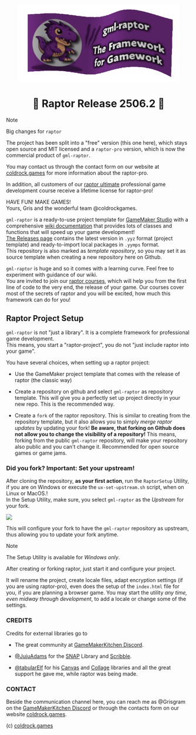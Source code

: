 <p align="center"><img src="https://github.com/coldrockgames/.github/blob/main/public_images/gml-raptor-anim-trans.gif" style="display:block; margin:auto; width:438px"></p>
<h1 align="center">🦖 Raptor Release 2506.2 🦖</h1>

> [!NOTE]
> Big changes for `raptor`
>
> The project has been split into a "free" version (this one here), which stays open source and MIT licensed and a `raptor-pro` version, which is now the commercial product of `gml-raptor`.
>
> You may contact us through the contact form on our website at [coldrock.games](https://www.coldrock.games) for more information about the raptor-pro.
>
> In addition, all customers of our [raptor ultimate](https://www.coldrock.games/www/courses.php) professional game development course receive a lifetime license for raptor-pro!
>
> HAVE FUN! MAKE GAMES!\
> Yours, Gris and the wonderful team @coldrockgames.

`gml-raptor` is a ready-to-use project template for [GameMaker Studio](https://gamemaker.io) with a comprehensive [wiki documentation](https://github.com/Grisgram/gml-raptor/wiki) that provides lots of classes and functions that will speed up your game development!\
[The Releases page](https://github.com/Grisgram/gml-raptor/releases) contains the latest version in `.yyz` format (project template) and ready-to-import local packages in `.yymps` format.\
This repository is also marked as _template repository_, so you may set it as source template when creating a new repository here on Github.

`gml-raptor` is huge and so it comes with a learning curve. Feel free to experiment with guidance of our wiki.\
You are invited to join our [raptor courses](https://www.coldrock.games/www/courses.php), which will help you from the first line of code to the very end, the release of your game. Our courses cover most of the secrets of raptor and you will be excited, how much this framework can do for you!

## Raptor Project Setup
`gml-raptor` is not "just a library". It is a complete framework for professional game development.\
This means, you start a "raptor-project", you do not "just include raptor into your game".

You have several choices, when setting up a raptor project:

* Use the GameMaker project template that comes with the release of raptor (the classic way)

* Create a repository on github and select `gml-raptor` as repository template. This will give you a perfectly set up project directly in your new repo. This is the recommended way.

* Create a `fork` of the raptor repository. This is similar to creating from the repository template, but it also allows you to simply _merge raptor updates_ by updating your fork! **Be aware, that forking on Github does not allow you to change the visibility of a repository!** This means, forking from the public `gml-raptor` repository, will make your repository also public and you can't change it. Recommended for open source games or game jams.

### Did you fork? Important: Set your upstream!
After cloning the repository, **as your first action**, run the `RaptorSetup` Utility, if you are on Windows or execute the `ux-set-upstream.sh` script, when on Linux or MacOS.!\
In the Setup Utility, make sure, you select `gml-raptor` as the _Upstream_ for your fork.
<p align="center"><img src="https://github.com/user-attachments/assets/6b284bb4-742c-49c5-aa1d-8254a91dc7d3" style="display:block; margin:auto; width:600px"></p>

This will configure your fork to have the `gml-raptor` repository as upstream, thus allowing you to update your fork anytime.

> [!NOTE]
> The Setup Utility is available for _Windows only_.

After creating or forking raptor, just start it and configure your project.

It will rename the project, create locale files, adapt encryption settings (if you are using raptor-pro), even does the setup of the `index.html` file for you, if you are planning a browser game. You may start the utility _any time, even midway through development_, to add a locale or change some of the settings.


### CREDITS
Credits for external libraries go to 

* The great community at [GameMakerKitchen Discord](https://discord.gg/8krYCqr).

* [@JujuAdams](https://github.com/JujuAdams) for the [SNAP](https://github.com/JujuAdams/SNAP) Library and [Scribble](https://github.com/JujuAdams/scribble).

* [@tabularElf](https://github.com/tabularelf) for his [Canvas](https://github.com/tabularelf/Canvas) and [Collage](https://github.com/tabularelf/Collage) libraries and all the great support he gave me, while raptor was being made.


### CONTACT
Beside the communication channel here, you can reach me as @Grisgram on the [GameMakerKitchen Discord](https://discord.gg/8krYCqr) or through the contacts form on our website [coldrock.games](https://www.coldrock.games).

(c) [coldrock.games](https://www.coldrock.games)


